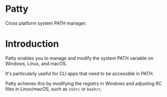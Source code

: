 # Patty

Cross platform system PATH manager.

# Introduction

Patty enables you to manage and modify the system PATH variable on Windows, Linux, and macOS. 

It's particularly useful for CLI apps that need to be accessible in PATH. 

Patty achieves this by modifying the registry in Windows and adjusting RC files in Linux/macOS, such as `zshrc` or `bashrc`.
